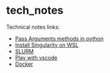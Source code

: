 # tech_notes

Technical notes links:
* [Pass Arguments methods in python](/docs/PassArguementsPython.md)
* [Install Singularity on WSL](/docs/Install-Singularity-on-WSL.md) <!--it must be no space in the file!-->
* [SLURM](/docs/SLURM.md)
* [Play with vscode](/docs/Play-with-vscode.md)
* [Docker](/docs/Docker.md)
